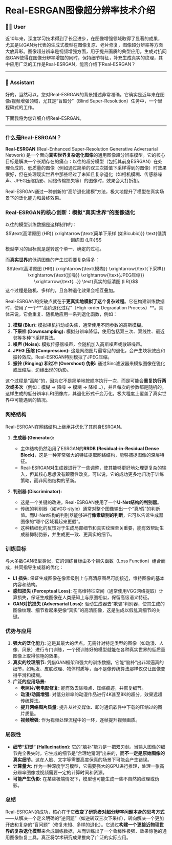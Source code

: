 # Real-ESRGAN图像超分辨率技术介绍

### 🧑‍💻 User

近10年来，深度学习技术得到了长足进步，在图像增强领域取得了显著的成果，尤其是以GAN为代表的生成式模型在图像复原、老片修复，图像超分辨率等方面大放异彩。图像超分辨率是视频增强方面，用于提升画质的典型应用。生成对抗网络GAN使得在图像分辨率增加的同时，保持细节特征，补充生成真实的纹理，其中应用广泛的工作是Real-ESRGAN，能否介绍下Real-ESRGAN？

---

### 🤖 Assistant

好的，当然可以。您对Real-ESRGAN的背景描述非常准确。它确实是近年来在图像/视频增强领域，尤其是“盲超分”（Blind Super-Resolution）任务中，一个里程碑式的工作。

下面我将为您详细介绍Real-ESRGAN。

---

### 什么是Real-ESRGAN？

**Real-ESRGAN** (Real-Enhanced Super-Resolution Generative Adversarial Network) 是一个面向**真实世界复杂退化图像**的通用图像超分辨率模型。它的核心目标是解决一个长期存在的痛点：以往的超分模型（包括其前身ESRGAN）在处理合成的、低质量的图像（例如通过简单的双三次插值下采样得到的图像）时效果很好，但在处理现实世界中那些经过了未知且复杂退化（如相机模糊、传感器噪声、JPEG压缩伪影、网络传输损失等）的图像时，效果会大打折扣。

Real-ESRGAN通过一种创新的“高阶退化建模”方法，极大地提升了模型在真实场景下的泛化能力和最终效果。

### Real-ESRGAN的核心创新：模拟“真实世界”的图像退化

以往的模型训练数据是这样制作的：
$$\text{高清原图 (HR)} \xrightarrow{\text{简单下采样 (如Bicubic)}} \text{低清训练图 (LR)}$$
模型学习的目标就是逆转这个单一、确定的过程。

而**真实世界**的低清图像的产生过程要复杂得多：
$$\text{高清原图 (HR)} \xrightarrow{\text{模糊}} \xrightarrow{\text{下采样}} \xrightarrow{\text{加噪}} \xrightarrow{\text{JPEG压缩}} \xrightarrow{\text{...}} \text{真实的低清图 (LR)}$$
这个过程是随机、多样的，且各种退化效果会相互叠加。

Real-ESRGAN的突破点就在于**更真实地模拟了这个复杂过程**。它在构建训练数据时，使用了一个**“高阶退化过程”（High-order Degradation Process）**。具体来说，它会重复、随机地应用一系列退化函数，例如：

1.  **模糊 (Blur):** 模拟相机抖动或失焦，通常使用不同参数的高斯模糊。
2.  **下采样 (Downsampling):** 模拟分辨率降低，使用包括双三次、双线性、最近邻等多种下采样算法。
3.  **噪声 (Noise):** 模拟传感器噪声，会随机加入高斯噪声或散斑噪声。
4.  **JPEG 压缩 (Compression):** 这是网络图片最常见的退化，会产生块状效应和振铃效应。Real-ESRGAN特别模拟了JPEG压缩。
5.  **振铃 (Ringing) 和过冲 (Overshoot) 伪影:** 通过Sinc滤波器来模拟图像在锐化或压缩后，边缘出现的伪影。

这个过程是“高阶”的，因为它不是简单地按顺序执行一次，而是可能会**重复执行两次或多次**（例如：模糊 -> 降噪 -> 模糊 -> 降噪...），并且每次的参数都是随机的。这样生成的低分辨率(LR)图像库，其退化形式千变万化，极大程度上覆盖了真实世界中可能遇到的情况。

### 网络结构

Real-ESRGAN在网络结构上继承并优化了其前身ESRGAN。

1.  **生成器 (Generator):**
    * 主体结构仍然沿用了ESRGAN的**RRDB (Residual-in-Residual Dense Block)**，这是一种非常强大的特征提取网络结构，能够捕捉图像的深层特征。
    * Real-ESRGAN对生成器进行了一些调整，使其能够更好地处理更复杂的输入，但其核心思想没有颠覆性改变。可以说，它的成功更多地归功于训练策略，而非网络结构的革新。

2.  **判别器 (Discriminator):**
    * 这是一个关键的改进。Real-ESRGAN使用了一个**U-Net结构的判别器**。
    * 传统的判别器（如VGG-style）通常对整个图像输出一个“真/假”的判断值。而U-Net结构的判别器能够进行**像素级别的判断**，它可以告诉生成器图像的“哪个区域看起来更假”。
    * 这种精细化的反馈对于生成局部细节和真实纹理至关重要，能有效帮助生成器抑制伪影，并生成更一致、更真实的细节。

### 训练目标

与大多数GAN模型类似，它的训练目标由多个损失函数（Loss Function）组合而成，共同指导生成器的优化：

* **L1 损失:** 保证生成图像在像素级别上与高清原图尽可能接近，维持图像的基本内容和结构。
* **感知损失 (Perceptual Loss):** 在高维特征空间（通常使用VGG网络提取）计算损失，保证生成图像在人类感知上与原图相似，保留高级语义特征。
* **GAN对抗损失 (Adversarial Loss):** 驱动生成器去“欺骗”判别器，使其生成的图像纹理、细节看起来更像“真实”的高清图像，这是生成以假乱真细节的关键。

### 优势与应用

1.  **强大的泛化能力:** 这是其最大的优点。无需针对特定类型的图像（如动漫、人像、风景）进行专门训练，一个预训练好的模型就能在各种真实世界的低质量图像上取得惊艳的效果。
2.  **真实的纹理细节:** 凭借GAN框架和强大的训练数据，它能“脑补”出非常逼真的细节，如毛发、皮肤纹理、物体材质等，而不是像传统算法那样仅仅让图像变得平滑和模糊。
3.  **广泛的应用场景:**
    * **老照片/老电影修复:** 能有效去除噪点、压缩痕迹，并恢复细节。
    * **动漫/动画增强:** 对低分辨率的动漫作品进行4K甚至8K的超分，效果远超传统算法。
    * **提升网络图片质量:** 提升从社交媒体、即时通讯软件中下载的压缩过的图片质量。
    * **视频增强:** 作为视频处理流程中的一环，逐帧提升视频画质。

### 局限性

* **细节“幻觉” (Hallucination):** 它的“脑补”能力是一把双刃剑。当输入图像的细节完全丢失时，它生成的细节是“合理地猜测”出来的，而**不一定是原始图像的真实细节**。这在人脸、文字等需要高度保真的场景下可能会产生错误。
* **计算量大:** 作为一种深度学习模型，它需要强大的GPU进行推理，处理一张高分辨率图像或视频需要一定的计算时间和资源。
* **可能产生伪影:** 在某些极端情况下，模型也可能生成一些不自然的纹理或伪影。

### 总结

Real-ESRGAN的成功，核心在于它**改变了研究者对超分辨率问题本身的思考方式**——从解决一个定义明确的“逆问题”（如逆转双三次下采样），转向解决一个更加开放和复杂的“盲问题”（修复未知、多样的退化）。它通过**构建一个更接近物理世界的复杂退化模型**来合成训练数据，从而训练出了一个鲁棒性极强、效果惊艳的通用图像恢复工具，真正将学术研究成果推向了广泛的实际应用。